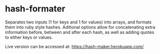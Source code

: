 # hash-formater
Separates two inputs (1 for keys and 1 for values) into arrays, and formats them into ruby style hashes.
Aditional options allow for concatenating extra information before, between and after each hash, as well as adding quotes to either keys or values.

Live version can be accessed at:
https://hash-maker.herokuapp.com/
